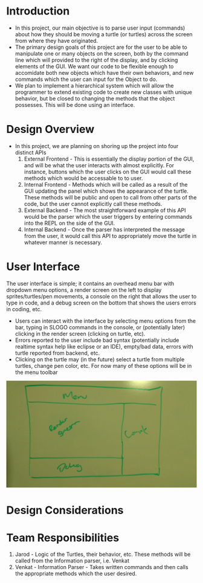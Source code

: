 Introduction
====================
* In this project, our main objective is to parse user input (commands) about how they should be moving a turtle (or turtles) across the screen from where they have originated.
* The primary design goals of this project are for the user to be able to manipulate one or many objects on the screen, both by the command line which will provided to the right of the display, and by clicking elements of the GUI. We want our code to be flexible enough to accomidate both new objects which have their own behaviors, and new commands which the user can input for the Object to do.
* We plan to implement a hierarchical system which will allow the programmer to extend existing code to create new classes with unique behavior, but be closed to changing the methods that the object possesses. This will be done using an interface.

Design Overview
====================
* In this project, we are planning on shoring up the project into four distinct APIs
    1. External Frontend - This is essentially the display portion of the GUI, and will be what the user interacts with almost explicitly. For instance, buttons which the user clicks on the GUI would call these methods which would be accessable to to user.
    2. Internal Frontend - Methods which will be called as a result of the GUI updating the panel which shows the appearance of the turtle. These methods will be public and open to call from other parts of the code, but the user cannot explicitly call these methods.
    3. External Backend - The most straightforward example of this API would be the parser which the user triggers by entering commands into the REPL on the side of the GUI.
    4. Internal Backend - Once the parser has interpreted the message from the user, it would call this API to appropriately move the turtle in whatever manner is necessary.

User Interface
=====================
The user interface is simple; it contains an overhead menu bar with dropdown menu options, a render screen on the left to display sprites/turtles/pen movements, a console on the right that allows the user to type in code, and a debug screen on the bottom that shows the users errors in coding, etc. 
* Users can interact with the interface by selecting menu options from the bar, typing in SLOGO commands in the console, or (potentially later) clicking in the render screen (clicking on turtle, etc).
* Errors reported to the user include bad syntax (potentially include realtime syntax help like eclipse or an IDE), empty/bad data, errors with turtle reported from backend, etc.
* Clicking on the turtle may (in the future) select a turtle from multiple turtles, change pen color, etc. For now many of these options will be in the menu toolbar

![Perfectly Rendered Image of Design](IMG_20171012_222408440.jpg)

Design Considerations
=====================

Team Responsibilities 
=====================
1. Jarod - Logic of the Turtles, their behavior, etc. These methods will be called from the Information parser, i.e. Venkat
2. Venkat - Information Parser - Takes written commands and then calls the appropriate methods which the user desired.

